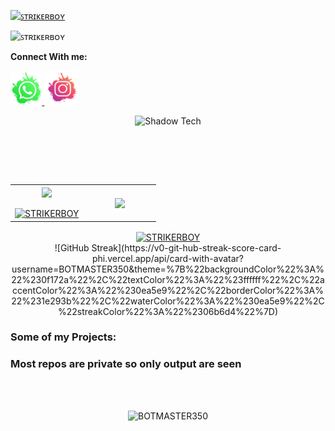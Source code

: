 [![ꜱᴛʀɪᴋᴇʀʙᴏʏ](https://readme-typing-svg.demolab.com?font=Anton&size=30&pause=998&color=36BCF7FF&background=F7F2F20A&vCenter=true&random=false&width=480&lines=Hello+There%F0%9F%91%8B!;My+Name+is+STRIKERBOY;I+am+a+Software+Developer;I+am+from+Zimbabwe;Nice+to+Meet+You)](https://github.com/BOTMASTER350)


![ꜱᴛʀɪᴋᴇʀʙᴏʏ](https://cardivo.vercel.app/api?name=STRIKERBOY&description=Hi,%20I%27m%20a%20Half-Stack%20Developer%20and%20I%27m%2020%20Years%20Nice%20to%20Meet%20You%20%F0%9F%91%8B&image=https://github.com/BOTMASTER350.png?lenght=50width=50=400&u=5313a9a2f6999325a10ce9bfa9787b536c90894c&v=4?q=tbn:ANd9GcR7aMC3bf4bg4l_nhYS2Un9FXbFYcB4T83Shjk8xSUZDh_D61LFpzbpeqLW&s=10?v=4&backgroundColor=blue&instagram=strikerboy350&linkedin=strikerboy350&github=BOTMASTER350&twitter=strikerboy350&telegram=strikerboy350)
</p>
<p> <b>Connect With me:</b></p>
<p>
<a href="https://whatsapp.com/channel/0029VafbajGDuMRoRlel7k1p"> <img src="https://raw.githubusercontent.com/shizothetechie/database/main/icon/WhatsApp.png" width="10%"> </a><a href="https://Instagram.com/strikerboy350"> <img src="https://raw.githubusercontent.com/shizothetechie/database/main/icon/Instagram2.png" width="11%"> </a>
</p>
</p>
<p align="center"> <img src="https://komarev.com/ghpvc/?username=BOTMASTER350&label=Visitors%20count&color=10d9c3&style=plastic" alt="Shadow Tech" /> </p>
</br>
</details>


</p>
<br><br>
<table align="center">
  <tr border="none">
    <td width="50%" align="center">
       <img src="https://github-readme-stats.vercel.app/api?username=BOTMASTER350&theme=dark&show_icons=true&count_private=true" align="center"> <br> <br>
      <a href="https://github.com/BOTMASTER350"><img src="https://github-readme-streak-stats.herokuapp.com?user=BOTMASTER350&theme=hacker&border_radius=70&fire=2A97EB&stroke=21A2EB&border=00FF5C" alt="STRIKERBOY" /></a>
        </td>
    <td width="50%" align="center">
      <img src="https://github-readme-stats.anuraghazra1.vercel.app/api/top-langs/?username=BOTMASTER350&theme=dark&hide_border=false&no-bg=true&no-frame=true&langs_count=10" align="center">
    </td>
  </tr>
</table>
<div align=center>
  <a href="https://github.com/BOTMASTER350" title="STRIKERBOY">
      <img align="center" width=84% src="https://github-profile-trophy.vercel.app/?username=BOTMASTER350&theme=radical&row=1&column=7&margin-h=15&margin-w=5&no-bg=true" alt="STRIKERBOY" />
    </a>
</div>

<div align=center>
  ![GitHub Streak](https://v0-git-hub-streak-score-card-phi.vercel.app/api/card-with-avatar?username=BOTMASTER350&theme=%7B%22backgroundColor%22%3A%22%230f172a%22%2C%22textColor%22%3A%22%23ffffff%22%2C%22accentColor%22%3A%22%230ea5e9%22%2C%22borderColor%22%3A%22%231e293b%22%2C%22waterColor%22%3A%22%230ea5e9%22%2C%22streakColor%22%3A%22%2306b6d4%22%7D)
</div>


<h3>Some of my Projects:</h3>


### Most repos are private so only output are seen
<br>

<br>
<p align="center">
        <img src="https://raw.githubusercontent.com/bornmay/bornmay/Update/svg/Bottom.svg" alt="BOTMASTER350" />
</p>
